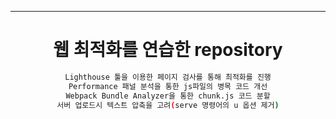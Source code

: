 ---

<div align="center" >

# 웹 최적화를 연습한 repository


</div>

<div align="center" >

```bash
Lighthouse 툴을 이용한 페이지 검사를 통해 최적화를 진행
Performance 패널 분석을 통한 js파일의 병목 코드 개선
Webpack Bundle Analyzer을 통한 chunk.js 코드 분할
서버 업로드시 텍스트 압축을 고려(serve 명령어의 u 옵션 제거)
```

</div>
